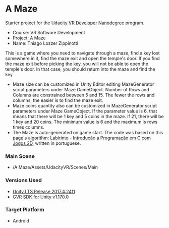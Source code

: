 # A Maze
Starter project for the Udacity [VR Developer Nanodegree](http://udacity.com/vr) program.

- Course: VR Software Development
- Project: A Maze
- Name: Thiago Lozzer Zippinotti

This is a game where you need to navigate through a maze, find a key lost somewhere in it, find the maze exit and open the temple's door.
If you find the maze exit before picking the key, you will not be able to open the temple's door. In that case, you should return into the maze and find the key.

- Maze size can be customized in Unity Editor editing MazeGenerator script parameters under Maze GameObject. Number of Rows and Columns are constrained between 5 and 15. The fewer the rows and columns, the easier is to find the maze exit.
- Maze coins quantity also can be customized in MazeGenerator script parameters under Maze GameObject. If the parameter value is 6, that means that there will be 1 key and 5 coins in the maze. If 21, there will be 1 key and 20 coins. The minimum value is 6 and the maximum is rows times columns.
- The Maze is auto-generated on game start. The code was based on this page's algorithm: [Labirinto - Introdução a Programação em C com Jogos 2D](https://sites.google.com/a/liesenberg.biz/cjogos/home/trabalhos-praticos/atividades-programadas/labirinto), written in portuguese.

### Main Scene
- /A Maze/Assets/UdacityVR/Scenes/Main

### Versions Used
- [Unity LTS Release 2017.4.24f1](https://unity3d.com/unity/qa/lts-releases?version=2017.4)
- [GVR SDK for Unity v1.170.0](https://github.com/googlevr/gvr-unity-sdk/releases/tag/v1.100.1)

### Target Platform
- Android
